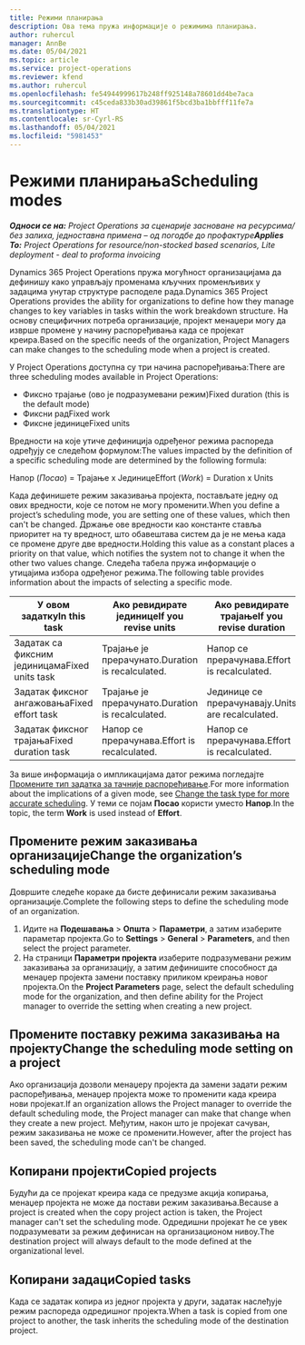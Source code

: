 ```yaml
---
title: Режими планирања
description: Ова тема пружа информације о режимима планирања.
author: ruhercul
manager: AnnBe
ms.date: 05/04/2021
ms.topic: article
ms.service: project-operations
ms.reviewer: kfend
ms.author: ruhercul
ms.openlocfilehash: fe54944999617b248ff925148a78601dd4be7aca
ms.sourcegitcommit: c45ceda833b30ad39861f5bcd3ba1bbfff11fe7a
ms.translationtype: HT
ms.contentlocale: sr-Cyrl-RS
ms.lasthandoff: 05/04/2021
ms.locfileid: "5981453"
---
```

# <a name="scheduling-modes"></a><span data-ttu-id="39794-103">Режими планирања</span><span class="sxs-lookup"><span data-stu-id="39794-103">Scheduling modes</span></span>

<span data-ttu-id="39794-104">_**Односи се на:** Project Operations за сценарије засноване на ресурсима/без залиха, једноставна примена – од погодбе до профактуре_</span><span class="sxs-lookup"><span data-stu-id="39794-104">_**Applies To:** Project Operations for resource/non-stocked based scenarios, Lite deployment - deal to proforma invoicing_</span></span>


<span data-ttu-id="39794-105">Dynamics 365 Project Operations пружа могућност организацијама да дефинишу како управљају променама кључних променљивих у задацима унутар структуре расподеле рада.</span><span class="sxs-lookup"><span data-stu-id="39794-105">Dynamics 365 Project Operations provides the ability for organizations to define how they manage changes to key variables in tasks within the work breakdown structure.</span></span> <span data-ttu-id="39794-106">На основу специфичних потреба организације, пројект менаџери могу да изврше промене у начину распоређивања када се пројекат креира.</span><span class="sxs-lookup"><span data-stu-id="39794-106">Based on the specific needs of the organization, Project Managers can make changes to the scheduling mode when a project is created.</span></span>

<span data-ttu-id="39794-107">У Project Operations доступна су три начина распоређивања:</span><span class="sxs-lookup"><span data-stu-id="39794-107">There are three scheduling modes available in Project Operations:</span></span>

  - <span data-ttu-id="39794-108">Фиксно трајање (ово је подразумевани режим)</span><span class="sxs-lookup"><span data-stu-id="39794-108">Fixed duration (this is the default mode)</span></span>
  - <span data-ttu-id="39794-109">Фиксни рад</span><span class="sxs-lookup"><span data-stu-id="39794-109">Fixed work</span></span>
  - <span data-ttu-id="39794-110">Фиксне јединице</span><span class="sxs-lookup"><span data-stu-id="39794-110">Fixed units</span></span>

<span data-ttu-id="39794-111">Вредности на које утиче дефиниција одређеног режима распореда одређују се следећом формулом:</span><span class="sxs-lookup"><span data-stu-id="39794-111">The values impacted by the definition of a specific scheduling mode are determined by the following formula:</span></span>

  <span data-ttu-id="39794-112">Напор (*Посао*) = Трајање x Јединице</span><span class="sxs-lookup"><span data-stu-id="39794-112">Effort (*Work*) = Duration x Units</span></span>

<span data-ttu-id="39794-113">Када дефинишете режим заказивања пројекта, постављате једну од ових вредности, које се потом не могу променити.</span><span class="sxs-lookup"><span data-stu-id="39794-113">When you define a project’s scheduling mode, you are setting one of these values, which then can't be changed.</span></span> <span data-ttu-id="39794-114">Држање ове вредности као константе ставља приоритет на ту вредност, што обавештава систем да је не мења када се промене друге две вредности.</span><span class="sxs-lookup"><span data-stu-id="39794-114">Holding this value as a constant places a priority on that value, which notifies the system not to change it when the other two values change.</span></span> <span data-ttu-id="39794-115">Следећа табела пружа информације о утицајима избора одређеног режима.</span><span class="sxs-lookup"><span data-stu-id="39794-115">The following table provides information about the impacts of selecting a specific mode.</span></span>

| <span data-ttu-id="39794-116">**У овом задатку**</span><span class="sxs-lookup"><span data-stu-id="39794-116">**In this task**</span></span>             | <span data-ttu-id="39794-117">**Ако ревидирате јединице**</span><span class="sxs-lookup"><span data-stu-id="39794-117">**If you revise units**</span></span>   | <span data-ttu-id="39794-118">**Ако ревидирате трајање**</span><span class="sxs-lookup"><span data-stu-id="39794-118">**If you revise duration**</span></span> | <span data-ttu-id="39794-119">**Ако ревидирате напор**</span><span class="sxs-lookup"><span data-stu-id="39794-119">**If you revise effort**</span></span>  |
|----------------------|---------------------------|----------------------------|---------------------------|
| <span data-ttu-id="39794-120">Задатак са фиксним јединицама</span><span class="sxs-lookup"><span data-stu-id="39794-120">Fixed units task</span></span>     | <span data-ttu-id="39794-121">Трајање је прерачунато.</span><span class="sxs-lookup"><span data-stu-id="39794-121">Duration is recalculated.</span></span> | <span data-ttu-id="39794-122">Напор се прерачунава.</span><span class="sxs-lookup"><span data-stu-id="39794-122">Effort is recalculated.</span></span>    | <span data-ttu-id="39794-123">Трајање је прерачунато.</span><span class="sxs-lookup"><span data-stu-id="39794-123">Duration is recalculated.</span></span> |
| <span data-ttu-id="39794-124">Задатак фиксног ангажовања</span><span class="sxs-lookup"><span data-stu-id="39794-124">Fixed effort task</span></span>    | <span data-ttu-id="39794-125">Трајање је прерачунато.</span><span class="sxs-lookup"><span data-stu-id="39794-125">Duration is recalculated.</span></span> | <span data-ttu-id="39794-126">Јединице се прерачунавају.</span><span class="sxs-lookup"><span data-stu-id="39794-126">Units are recalculated.</span></span>    | <span data-ttu-id="39794-127">Трајање је прерачунато.</span><span class="sxs-lookup"><span data-stu-id="39794-127">Duration is recalculated.</span></span> |
| <span data-ttu-id="39794-128">Задатак фиксног трајања</span><span class="sxs-lookup"><span data-stu-id="39794-128">Fixed duration task</span></span>  | <span data-ttu-id="39794-129">Напор се прерачунава.</span><span class="sxs-lookup"><span data-stu-id="39794-129">Effort is recalculated.</span></span>   | <span data-ttu-id="39794-130">Напор се прерачунава.</span><span class="sxs-lookup"><span data-stu-id="39794-130">Effort is recalculated.</span></span>    | <span data-ttu-id="39794-131">Јединице се прерачунавају.</span><span class="sxs-lookup"><span data-stu-id="39794-131">Units are recalculated.</span></span>   |

<span data-ttu-id="39794-132">За више информација о импликацијама датог режима погледајте [Промените тип задатка за тачније распоређивање](https://support.microsoft.com/en-us/office/change-the-task-type-for-more-accurate-scheduling-b0b969ad-45bc-4e9e-8967-435587548a72).</span><span class="sxs-lookup"><span data-stu-id="39794-132">For more information about the implications of a given mode, see [Change the task type for more accurate scheduling](https://support.microsoft.com/en-us/office/change-the-task-type-for-more-accurate-scheduling-b0b969ad-45bc-4e9e-8967-435587548a72).</span></span> <span data-ttu-id="39794-133">У теми се појам **Посао** користи уместо **Напор**.</span><span class="sxs-lookup"><span data-stu-id="39794-133">In the topic, the term **Work** is used instead of **Effort**.</span></span>

## <a name="change-the-organizations-scheduling-mode"></a><span data-ttu-id="39794-134">Промените режим заказивања организације</span><span class="sxs-lookup"><span data-stu-id="39794-134">Change the organization’s scheduling mode</span></span>

<span data-ttu-id="39794-135">Довршите следеће кораке да бисте дефинисали режим заказивања организације.</span><span class="sxs-lookup"><span data-stu-id="39794-135">Complete the following steps to define the scheduling mode of an organization.</span></span>

1. <span data-ttu-id="39794-136">Идите на **Подешавања** \> **Општа** \> **Параметри**, а затим изаберите параметар пројекта.</span><span class="sxs-lookup"><span data-stu-id="39794-136">Go to **Settings** \> **General** \> **Parameters**, and then select the project parameter.</span></span> 
2. <span data-ttu-id="39794-137">На страници **Параметри пројекта** изаберите подразумевани режим заказивања за организацију, а затим дефинишите способност да менаџер пројекта замени поставку приликом креирања новог пројекта.</span><span class="sxs-lookup"><span data-stu-id="39794-137">On the **Project Parameters** page, select the default scheduling mode for the organization, and then define ability for the Project manager to override the setting when creating a new project.</span></span>

## <a name="change-the-scheduling-mode-setting-on-a-project"></a><span data-ttu-id="39794-138">Промените поставку режима заказивања на пројекту</span><span class="sxs-lookup"><span data-stu-id="39794-138">Change the scheduling mode setting on a project</span></span>

<span data-ttu-id="39794-139">Ако организација дозволи менаџеру пројекта да замени задати режим распоређивања, менаџер пројекта може то променити када креира нови пројекат.</span><span class="sxs-lookup"><span data-stu-id="39794-139">If an organization allows the Project manager to override the default scheduling mode, the Project manager can make that change when they create a new project.</span></span> <span data-ttu-id="39794-140">Међутим, након што је пројекат сачуван, режим заказивања не може се променити.</span><span class="sxs-lookup"><span data-stu-id="39794-140">However, after the project has been saved, the scheduling mode can't be changed.</span></span>

## <a name="copied-projects"></a><span data-ttu-id="39794-141">Копирани пројекти</span><span class="sxs-lookup"><span data-stu-id="39794-141">Copied projects</span></span>

<span data-ttu-id="39794-142">Будући да се пројекат креира када се предузме акција копирања, менаџер пројекта не може да постави режим заказивања.</span><span class="sxs-lookup"><span data-stu-id="39794-142">Because a project is created when the copy project action is taken, the Project manager can't set the scheduling mode.</span></span> <span data-ttu-id="39794-143">Одредишни пројекат ће се увек подразумевати за режим дефинисан на организационом нивоу.</span><span class="sxs-lookup"><span data-stu-id="39794-143">The destination project will always default to the mode defined at the organizational level.</span></span>

## <a name="copied-tasks"></a><span data-ttu-id="39794-144">Копирани задаци</span><span class="sxs-lookup"><span data-stu-id="39794-144">Copied tasks</span></span>

<span data-ttu-id="39794-145">Када се задатак копира из једног пројекта у други, задатак наслеђује режим распореда одредишног пројекта.</span><span class="sxs-lookup"><span data-stu-id="39794-145">When a task is copied from one project to another, the task inherits the scheduling mode of the destination project.</span></span>
